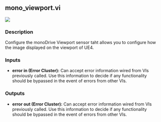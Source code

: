 ## mono_viewport.vi
<p class="img_container">
<img class="lg_img" src="https://github.com/monoDriveIO/documentation/raw/master/WikiPhotos/LV_client/sensors/mono__viewportc.png"/>
</p>

### Description 
Configure the monoDrive Viewport sensor taht allows you to configure how the image displayed on the viewport of UE4.

### Inputs
- **error in (Error Cluster):** Can accept error information wired from VIs previously called. Use this information to decide if any functionality should be bypassed in the event of errors from other VIs.


### Outputs
- **error out (Error Cluster):** Can accept error information wired from VIs previously called. Use this information to decide if any functionality should be bypassed in the event of errors from other VIs.

<p>&nbsp;</p>
